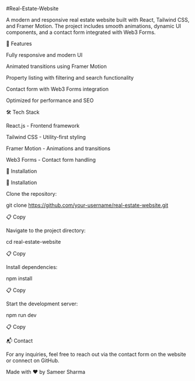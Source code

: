 #Real-Estate-Website

A modern and responsive real estate website built with React, Tailwind CSS, and Framer Motion. The project includes smooth animations, dynamic UI components, and a contact form integrated with Web3 Forms.

🚀 Features

Fully responsive and modern UI

Animated transitions using Framer Motion

Property listing with filtering and search functionality

Contact form with Web3 Forms integration

Optimized for performance and SEO

🛠 Tech Stack

React.js - Frontend framework

Tailwind CSS - Utility-first styling

Framer Motion - Animations and transitions

Web3 Forms - Contact form handling

📌 Installation

📌 Installation

Clone the repository:

git clone https://github.com/your-username/real-estate-website.git

📋 Copy

Navigate to the project directory:

cd real-estate-website

📋 Copy

Install dependencies:

npm install

📋 Copy

Start the development server:

npm run dev

📋 Copy

📬 Contact

For any inquiries, feel free to reach out via the contact form on the website or connect on GitHub.

Made with ❤️ by Sameer Sharma
